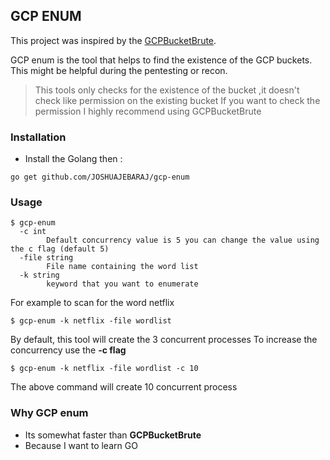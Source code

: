 ## GCP ENUM

This project was inspired by the [GCPBucketBrute](https://github.com/RhinoSecurityLabs/GCPBucketBrute).

GCP enum is the tool that helps to find the existence of the GCP buckets. This might be helpful during the pentesting or recon.

> This tools only checks for the existence of the bucket ,it doesn't check like permission on the existing bucket If you want to check the permission I highly recommend using GCPBucketBrute

### Installation

- Install the Golang then :

```
go get github.com/JOSHUAJEBARAJ/gcp-enum
```

### Usage

```
$ gcp-enum
  -c int
        Default concurrency value is 5 you can change the value using the c flag (default 5)
  -file string
        File name containing the word list
  -k string
        keyword that you want to enumerate

```

For example to scan for the word netflix

```
$ gcp-enum -k netflix -file wordlist
```


By default, this tool will create the 3 concurrent processes To increase the concurrency use the **-c flag**

```
$ gcp-enum -k netflix -file wordlist -c 10
```

The above command will create 10 concurrent process
### Why GCP enum

- Its somewhat faster than **GCPBucketBrute** 
- Because I want to learn GO